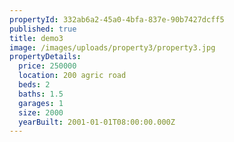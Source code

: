 ```yaml
---
propertyId: 332ab6a2-45a0-4bfa-837e-90b7427dcff5
published: true
title: demo3
image: /images/uploads/property3/property3.jpg
propertyDetails:
  price: 250000
  location: 200 agric road
  beds: 2
  baths: 1.5
  garages: 1
  size: 2000
  yearBuilt: 2001-01-01T08:00:00.000Z
---
```


